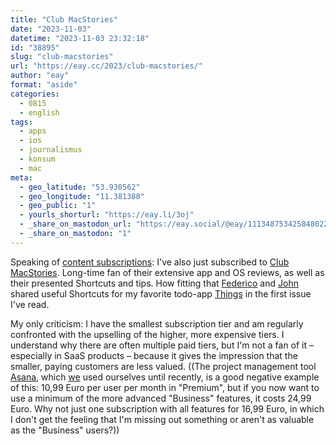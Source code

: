 ```yaml
---
title: "Club MacStories"
date: "2023-11-03"
datetime: "2023-11-03 23:32:18"
id: "38895"
slug: "club-macstories"
url: "https://eay.cc/2023/club-macstories/"
author: "eay"
format: "aside"
categories:
  - 0815
  - english
tags:
  - apps
  - ios
  - journalismus
  - konsum
  - mac
meta:
  - geo_latitude: "53.930562"
  - geo_longitude: "11.381388"
  - geo_public: "1"
  - yourls_shorturl: "https://eay.li/3oj"
  - _share_on_mastodon_url: "https://eay.social/@eay/111348753425848022"
  - _share_on_mastodon: "1"
---
```


Speaking of [content subscriptions](https://eay.cc/2023/the-pioneer-abo/): I've also just subscribed to [Club MacStories](https://club.macstories.net/). Long-time fan of their extensive app and OS reviews, as well as their presented Shortcuts and tips. How fitting that [Federico](https://mastodon.macstories.net/@viticci) and [John](https://mastodon.macstories.net/@johnvoorhees) shared useful Shortcuts for my favorite todo-app [Things](https://culturedcode.com/things/) in the first issue I've read.

My only criticism: I have the smallest subscription tier and am regularly confronted with the upselling of the higher, more expensive tiers. I understand why there are often multiple paid tiers, but I'm not a fan of it – especially in SaaS products – because it gives the impression that the smaller, paying customers are less valued. ((The project management tool [Asana](https://asana.com/), which [we](https://hypercode.de/) used ourselves until recently, is a good negative example of this: 10,99 Euro per user per month in "Premium", but if you now want to use a minimum of the more advanced "Business" features, it costs 24,99 Euro. Why not just one subscription with all features for 16,99 Euro, in which I don't get the feeling that I'm missing out something or aren't as valuable as the "Business" users?))
